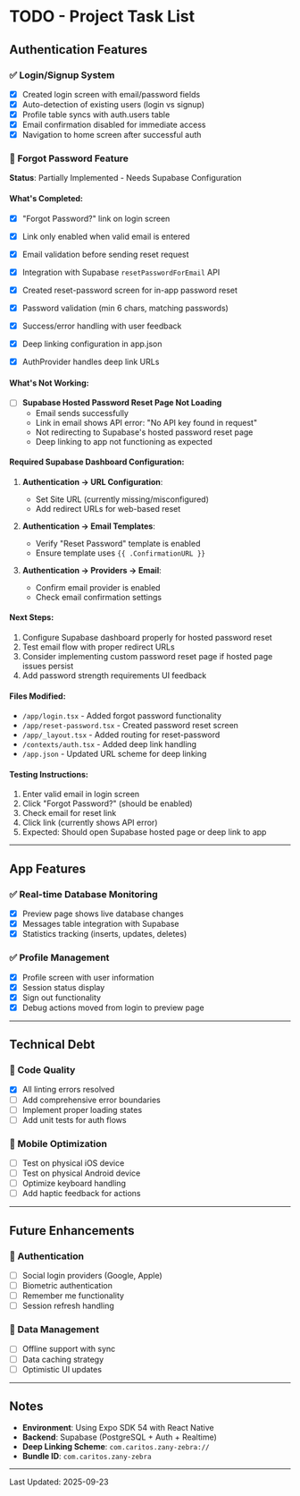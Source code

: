 # TODO - Project Task List

## Authentication Features

### ✅ Login/Signup System
- [x] Created login screen with email/password fields
- [x] Auto-detection of existing users (login vs signup)
- [x] Profile table syncs with auth.users table
- [x] Email confirmation disabled for immediate access
- [x] Navigation to home screen after successful auth

### 🔄 Forgot Password Feature
**Status**: Partially Implemented - Needs Supabase Configuration

#### What's Completed:
- [x] "Forgot Password?" link on login screen
- [x] Link only enabled when valid email is entered
- [x] Email validation before sending reset request
- [x] Integration with Supabase `resetPasswordForEmail` API
- [x] Created reset-password screen for in-app password reset
- [x] Password validation (min 6 chars, matching passwords)
- [x] Success/error handling with user feedback
- [x] Deep linking configuration in app.json
- [x] AuthProvider handles deep link URLs


#### What's Not Working:
- [ ] **Supabase Hosted Password Reset Page Not Loading**
  - Email sends successfully
  - Link in email shows API error: "No API key found in request"
  - Not redirecting to Supabase's hosted password reset page
  - Deep linking to app not functioning as expected

#### Required Supabase Dashboard Configuration:
1. **Authentication → URL Configuration**:
   - Set Site URL (currently missing/misconfigured)
   - Add redirect URLs for web-based reset
   
2. **Authentication → Email Templates**:
   - Verify "Reset Password" template is enabled
   - Ensure template uses `{{ .ConfirmationURL }}`

3. **Authentication → Providers → Email**:
   - Confirm email provider is enabled
   - Check email confirmation settings

#### Next Steps:
1. Configure Supabase dashboard properly for hosted password reset
2. Test email flow with proper redirect URLs
3. Consider implementing custom password reset page if hosted page issues persist
4. Add password strength requirements UI feedback

#### Files Modified:
- `/app/login.tsx` - Added forgot password functionality
- `/app/reset-password.tsx` - Created password reset screen
- `/app/_layout.tsx` - Added routing for reset-password
- `/contexts/auth.tsx` - Added deep link handling
- `/app.json` - Updated URL scheme for deep linking

#### Testing Instructions:
1. Enter valid email in login screen
2. Click "Forgot Password?" (should be enabled)
3. Check email for reset link
4. Click link (currently shows API error)
5. Expected: Should open Supabase hosted page or deep link to app

---

## App Features

### ✅ Real-time Database Monitoring
- [x] Preview page shows live database changes
- [x] Messages table integration with Supabase
- [x] Statistics tracking (inserts, updates, deletes)

### ✅ Profile Management
- [x] Profile screen with user information
- [x] Session status display
- [x] Sign out functionality
- [x] Debug actions moved from login to preview page

---

## Technical Debt

### 🔧 Code Quality
- [x] All linting errors resolved
- [ ] Add comprehensive error boundaries
- [ ] Implement proper loading states
- [ ] Add unit tests for auth flows

### 📱 Mobile Optimization
- [ ] Test on physical iOS device
- [ ] Test on physical Android device
- [ ] Optimize keyboard handling
- [ ] Add haptic feedback for actions

---

## Future Enhancements

### 🚀 Authentication
- [ ] Social login providers (Google, Apple)
- [ ] Biometric authentication
- [ ] Remember me functionality
- [ ] Session refresh handling

### 💾 Data Management
- [ ] Offline support with sync
- [ ] Data caching strategy
- [ ] Optimistic UI updates

---

## Notes

- **Environment**: Using Expo SDK 54 with React Native
- **Backend**: Supabase (PostgreSQL + Auth + Realtime)
- **Deep Linking Scheme**: `com.caritos.zany-zebra://`
- **Bundle ID**: `com.caritos.zany-zebra`

---

Last Updated: 2025-09-23